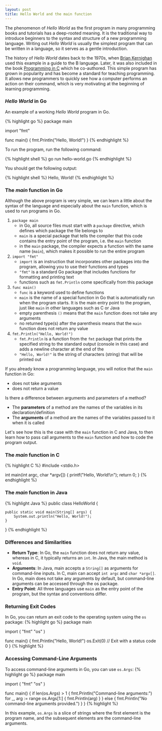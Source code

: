 ```yaml
---
layout: post
title: Hello World and the main function
---
```


The phenomenon of _Hello World_ as the first program in many programming books and tutorials has a deep-rooted meaning. It is the traditional way to introduce beginners to the syntax and structure of a new programming language. Writing out _Hello World_ is usually the simplest program that can be written in a language, so it serves as a gentle introduction.

The history of _Hello World_ dates back to the 1970s, when [Brian Kernighan](https://en.wikipedia.org/wiki/Brian_Kernighan) used this example in a guide to the B language. Later, it was also included in the book [Programming in C](https://www.amazon.com/Programming-Language-2nd-Brian-Kernighan/dp/0131103628) which he co-authored. This simple program has grown in popularity and has become a standard for teaching programming. It allows new programmers to quickly see how a computer performs an action on their command, which is very motivating at the beginning of learning programming.
<!--more-->
### _Hello World_ in Go

An example of a working _Hello World_ program in Go.

{% highlight go %}
package main

import "fmt"

func main() {
    fmt.Println("Hello, World!")
}
{% endhighlight %}

To run the program, run the following command:

{% highlight shell %}
go run hello-world.go
{% endhighlight %}

You should get the following output:

{% highlight shell %}
Hello, World!
{% endhighlight %}

### The _main_ function in Go

Although the above program is very simple, we can learn a little about the syntax of the language and especially about the `main` function, which is used to run programs in Go.

1. `package main`
    * in Go, all source files must start with a `package` directive, which defines which package the file belongs to
    * `main` is a special package that tells the compiler that this code contains the entry point of the program, i.e. the `main` function
    * in the `main` package, the compiler expects a function with the same name (`main`), which makes it possible to run the entire program
2. `import "fmt"`
    * `import` is an instruction that incorporates other packages into the program, allowing you to use their functions and types
    * `"fmt"` is a standard Go package that includes functions for formatting and printing text
    * functions such as `fmt.Println` come specifically from this package
3. `func main()`
    * `func` is a keyword used to define functions
    * `main` is the name of a special function in Go that is automatically run when the program starts. It is the main entry point to the program, just like `main` in other languages such as C or Java
    * empty parenthesis `()` means that the `main` function does not take any arguments
    * no returned type(s) after the parenthesis means that the `main` function does not return any value
4. `fmt.Println("Hello, World!")`
    * `fmt.Println` is a function from the `fmt` package that prints the specified string to the standard output (console in this case) and adds a newline character at the end of the
    * `"Hello, World!"` is the string of characters (string) that will be printed out

If you already know a programming language, you will notice that the `main` function in Go:
* does not take arguments
* does not return a value

<div class="message">
  Is there a difference between arguments and parameters of a method?<br>
  <ul>
    <li>The <strong>parameters</strong> of a method are the names of the variables in its declaration/definition</li>
    <li>The <strong>arguments</strong> of a method are the names of the variables passed to it when it is called</li>
</ul>
</div>

Let's see how this is the case with the `main` function in C and Java, to then learn how to pass call arguments to the `main` function and how to code the program output.

### The _main_ function in C

{% highlight C %}
#include <stdio.h>

int main(int argc, char *argv[]) {
    printf("Hello, World!\n");
    return 0;
}
{% endhighlight %}

### The _main_ function in Java

{% highlight Java %}
public class HelloWorld {
    
    public static void main(String[] args) {
        System.out.println("Hello, World!");
    }
}
{% endhighlight %}

### Differences and Similarities

* **Return Type**: In Go, the `main` function does not return any value, whereas in C, it typically returns an `int`. In Java, the main method is `void`.
* **Arguments**: In Java, main accepts a `String[]` as arguments for command-line inputs. In C, main can accept `int argc` and `char *argv[]`. In Go, main does not take any arguments by default, but command-line arguments can be accessed through the os package.
* **Entry Point**: All three languages use `main` as the entry point of the program, but the syntax and conventions differ.

### Returning Exit Codes

In Go, you can return an exit code to the operating system using the `os` package:
{% highlight go %}
package main

import (
    "fmt"
    "os"
)

func main() {
    fmt.Println("Hello, World!")
    os.Exit(0) // Exit with a status code 0
}
{% highlight %}

### Accessing Command-Line Arguments

To access command-line arguments in Go, you can use `os.Args`:
{% highlight go %}
package main

import (
    "fmt"
    "os"
)

func main() {
    if len(os.Args) > 1 {
        fmt.Println("Command-line arguments:")
        for _, arg := range os.Args[1:] {
            fmt.Println(arg)
        }
    } else {
        fmt.Println("No command-line arguments provided.")
    }
}
{% highlight %}

In this example, `os.Args` is a slice of strings where the first element is the program name, and the subsequent elements are the command-line arguments.